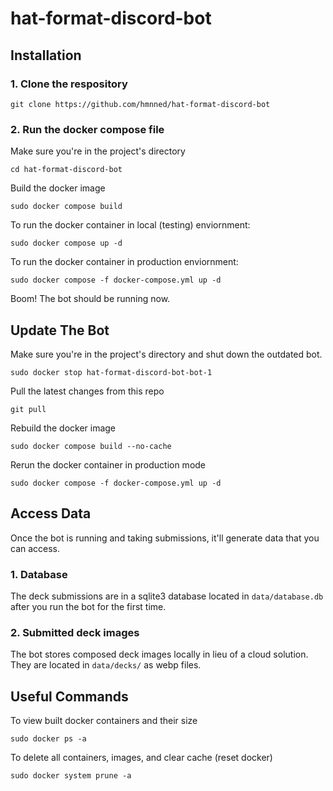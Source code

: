 # hat-format-discord-bot

## Installation

### 1. Clone the respository

```
git clone https://github.com/hmnned/hat-format-discord-bot
```

### 2. Run the docker compose file

Make sure you're in the project's directory

```
cd hat-format-discord-bot
```

Build the docker image

```
sudo docker compose build
```

To run the docker container in local (testing) enviornment:

```
sudo docker compose up -d
```

To run the docker container in production enviornment:

```
sudo docker compose -f docker-compose.yml up -d
```

Boom! The bot should be running now.

## Update The Bot

Make sure you're in the project's directory and shut down the outdated bot.

```
sudo docker stop hat-format-discord-bot-bot-1
```

Pull the latest changes from this repo

```
git pull
```

Rebuild the docker image

```
sudo docker compose build --no-cache
```

Rerun the docker container in production mode

```
sudo docker compose -f docker-compose.yml up -d
```

## Access Data

Once the bot is running and taking submissions, it'll generate data that you can access.

### 1. Database

The deck submissions are in a sqlite3 database located in `data/database.db` after you run the bot for the first time.

### 2. Submitted deck images

The bot stores composed deck images locally in lieu of a cloud solution. They are located in `data/decks/` as webp files.

## Useful Commands

To view built docker containers and their size

```
sudo docker ps -a
```

To delete all containers, images, and clear cache (reset docker)

```
sudo docker system prune -a
```
